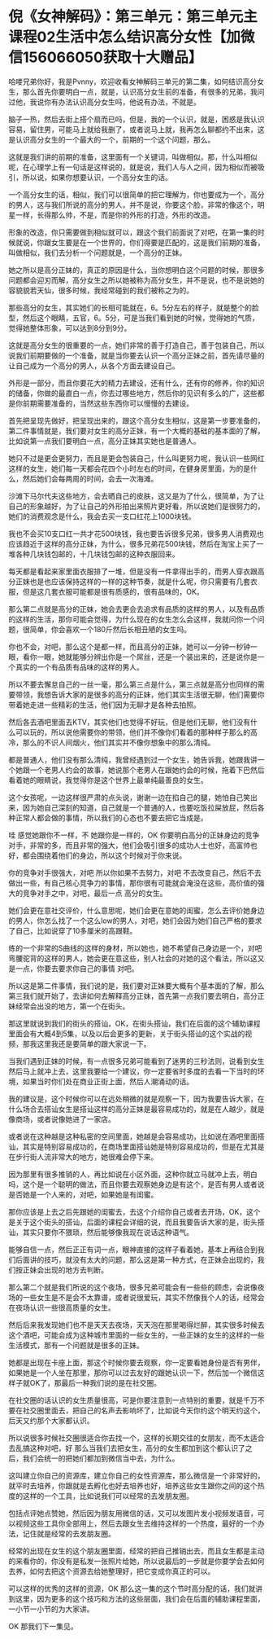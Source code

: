 # 倪《女神解码》：第三单元：第三单元主课程02生活中怎么结识高分女性【加微信156066050获取十大赠品】

哈喽兄弟你好，我是Pvnny，欢迎收看女神解码三单元的第二集，如何结识高分女生，那么首先你要明白一点，就是，认识高分女生前的准备，有很多的兄弟，我问过他，我说你有办法认识高分女生吗，他说有办法，不就是。

脑子一热，然后去街上搭个扇而已吗，但是，我的一个认识，就是，困惑是我认识容易，留住男，可能马上就给我删了，或者说马上就，我再怎么聊都约不出来，这是认识高分女生的一个最大的一个，前期的一个这个问题，那么。

这就是我们讲的前期的准备，这里面有一个关键词，叫做相似，那，什么叫相似呢，在心理学上有一句话是这样说的，就是说，我们人与人之间，因为相似而被吸引，所以说，如果你想要认识，一个高分女生的话。

一个高分女生的话，相似，我们可以很简单的把它理解为，你也要成为一个，高分的男人，这与我们所说的高分的男人，并不是说，你要这个脸，非常的像这个，明星一样，长得那么帅，不是，而是你的外形的打造，外形的改造。

形象的改造，你只需要做到相似就可以，跟这个我们前面说了对吧，在第一集的时候就说，你跟女生要是在一个世界的，你们得要是匹配的，这是我们前期的准备，叫做相似，我们去分析一个问题就是，一个高分的正妹。

她之所以是高分正妹的，真正的原因是什么，当你想明白这个问题的时候，那很多问题都会迎刃而解，高分女生之所以她被称为高分女生，并不是说，也不是说她的容貌貌若天仙，很多时候，我经常碰到的我们被称之为的。

那些高分的女生，其实她们的长相可能就在，6。5分左右的样子，就是整个的脸型，然后这个眼睛，五官，6。5分，可是当我们看到她的时候，觉得她的气质，觉得她整体形象，可以达到8分到9分。

这就是高分女生的很重要的一点，她们非常的善于打造自己，善于包装自己，所以说我们前期要做的一个准备，就是当你要去认识一个高分正妹之前，首先请尽量的让自己成为一个高分的男人，从各个方面去建设自己。

外形是一部分，而且你要花大的精力去建设，还有什么，还有你的修养，你的知识的储备，你做的最直白一点，你去过哪些地方，然后你的见识有多么的广，这些都是你前期需要准备的，当然这些东西你可以慢慢的去建设。

首先把呈现先做好，把呈现出来的，跟这个高分女生相似，这是第一步要准备的，第二件事情就是，我们要对女生的高分正妹，有一个大概的基础的基本面的了解，比如说第一点我们要明白一点，高分正妹其实她也是普通人。

她只不过是更会更努力，而且是更会包装自己，什么叫更努力呢，我认识一些网红这样的女生，她们每一天都会花四个小时左右的时间，在健身房里面，为的是什么，然后她们会每两周的时间，会去一次海滩。

沙滩下马尔代夫这些地方，会去晒自己的皮肤，这又是为了什么，很简单，为了让自己的形象越好，为了让自己的外形拍出来照片更好看，所以说她们是很努力的，她们的消费观念是什么，我会去买一支口红花上1000块钱。

我也不会买10支口红一共才花500块钱，我也要告诉很多兄弟，很多男人消费观也应该趋近于这样的高分正妹，为什么，很多兄弟花500块钱，然后在淘宝上买了一堆各种几块钱包邮的，十几块钱包邮的这种衣服回来。

每天都是看起来家里面衣服排了一堆，但是没有一件拿得出手的，而男人穿衣跟高分正妹也是也应该保持这样的一样的这种节奏，就是什么呢，你只需要有几套衣服，但是这几套衣服可能都是很有质感的，很有品味的，OK。

那么第二点就是高分的正妹，她会去更会去追求有品质的这样的男人，以及有品质的这样的生活，那你可能会觉得，为什么现在的女生怎么会这样，我就问你一个问题，很简单，你会喜欢一个180斤然后长相丑陋的女生吗。

你也不会，对吧，那么这个是都一样，而且高分的正妹，她可以一分钟一秒钟一眼，看你一眼，她就能够分辨出你是一个屌丝，还是一个装出来的，还是说你是一个真实的一个有品质有品味的这样的男人。

所以不要去懈怠自己的一丝一毫，那么第三点是什么，第三点就是高分也同样的需要带领，我想告诉大家的是很多的高分的正妹，他们其实生活很无聊，他们需要你带着她走进一些精彩的生活，他们因为无聊才是各种去拍照。

然后各去酒吧里面去KTV，其实他们也觉得不好玩，但是他们无聊，他们没有什么可以玩的，所以说他需要你的带领，他们并不像你们看着的那种样子那么的高冷，那么的不识人间烟火，他们其实并不像你想象中的那么清纯。

都是普通人，他们没有那么清纯，我曾经遇到过一个女生，她告诉我，她跟我讲一个她跟一个老男人约会的故事，她说那个老男人在跟她约会的时候，拖着下巴然后看着她的眼睛说，我觉得你是这个世界上最单纯最善良的女生。

这个女孩呢，一边这样很严肃的点头说，谢谢一边在掐自己的腿，她怕自己笑出来，因为她自己深刻的知道，自己就是一个普通的人，也要吃饭拉屎放屁，然后各种正常人都会做的事情，所以我们的心态也不要去把它当成是。

哇 感觉她跟你不一样，不 她跟你是一样的，OK 你要明白高分的正妹身边的竞争对手，非常的多，而且非常的强大，他们会吸引很多的成功人士也好，高富帅也好，都会围绕着他们的身边，所以这个时候对于你来说。

你的竞争对手很强大，对吧 所以你如果不去努力，对吧 不去改变自己，然后不去做出一些，有自己核心竞争力的事情，那你很有可能就会淹没在这些，高价值的强大的竞争对手之中，对吧，最后一点 高分的女生。

她们会更在意社交评价，什么意思呢，她们会更在意她的闺蜜，怎么去评价她身边的男人，你怎么找了一个这么low的男人，对吧，她们会因为她们自己严格的要求了自己，比如说穿了10多厘米的高跟鞋。

练的一个非常的S曲线的这样的身材，所以她也，她不希望自己身边是一个，对吧 弯腰驼背的这样的男人，她会更在意这些，别人社会的对她的这个看法，所以这又是一点，你要去要求你自己的事情 对吧。

所以这是第二件事情，我们说的是，我们要对正妹要大概有个基本面的了解，那么第三我们就开始了，去讲如何去解释高分正妹，首先第一点我们要去明白，高分正妹经常会出没的地方，第一个在街头。

那这里就说到我们的街头的搭讪，OK，在街头搭讪，我们在后面的这个辅助课程里面会有大概4到5集，以及以后会更多的更新，关于街头搭讪的这个实战的视频，那我这里我还是要简单的跟大家说一下。

当我们遇到正妹的时候，有一点很多兄弟可能看到了迷男的三秒法则，说看到女生然后马上就冲上去，这里我要给一个建议，你一定要省时多度的去看一下当时的环境，如果当时你们处在商业正街上面，然后人潮涌动的话。

我的建议是，这个时候你可以在远处稍微的就是观察一下，因为我要告诉大家，在什么场合去搭讪女生是搭讪这样的高分正妹是最容易成功的，就是在人越少，就是像商场，或者说像她进了一家店。

或者说在这种越是这种私密的空间里面，她越是会容易成功，比如说在酒吧里面搭讪，其实是特别容易成功的，在商场里面搭讪她是特别容易成功的，但是在尤其是在步行街人流非常大的地方，她很难会停下来。

因为那里有很多推销的人，再比如说在小区外面，这种你就立马就冲上去，明白吗，这个是一个聪明的做法，而且你要去观察她身边是有这个，是否有男人或者说是否她是一个人来的，对吧，如果她是有闺蜜。

那你应该是上去之后先跟她的闺蜜去，去这个介绍你自己或者去开场，OK，这个是关于这个街头的搭讪，后面的课程会详细的说，而且我要告诉大家的是，街头搭讪，其实只要你不猥琐，然后能够像我现在说话这种语气。

能够自信一点，然后正正有词一点，眼神直接的这样子看着她，基本上再结合到我们后面讲的技巧，就没有太大的问题，那么这是第一种方式，在正妹会出现的，我们按正妹会出现的地方去判断。

那么第二个就是我们所说的这个夜场，很多兄弟可能会有一些些的顾虑，会说像夜场的一些女生是不是会不太靠谱，或者说很爱玩，其实不然像我个人的话，经常会在夜场认识一些很高质量的女生。

然后后来我发现她们也不是天天去夜场，天天泡在那里喝得烂醉，其实很多时候去这个酒吧，可能会成为这种城市里面的一些女生的，一些正妹的女生的这样的一些生活模式，那有一个问题就是很多的正妹。

她都是出现在卡座上面，那这个时候你要去观察，你一定要看她身份是否有男伴，如果她是一个人坐在那里，那你可以过去友好的跟她认识一下，然后加一个微信这样子就OK了，那最后一种我们说的是在社交圈。

在社交圈的话认识的女生质量很高，可是你要注意到一点特别的重要，就是千万不要在社交圈里面去，把自己的名声去影响坏了，比如说今天你约这个明天约这个，后天又约那个大家都认识。

所以说很多时候社交圈很适合你去找一个，这样的长期交往的女朋友，而不太适合去乱搞这种对吧，好 那么当我们去把女生，高分的女生都加到这个都认识了之后，我们会统一的把她们都加到微信当中去，为什么。

这叫建立你自己的资源库，建立你自己的女性资源库，那么微信是一个非常好的，就平时去培养，你跟就是去孵化也好去培养也好，培养这些女生跟你之间的这个热度的这样的一个工具，比如说我们可以经常的去发朋友圈。

包括点评她点赞她，然后因为朋友用微信的话，又可以发图片发小视频发语音，可以视频这些工具你全部用上，然后去跟女生去维持这样的一个热度，最好的一个办法，记住就是经常的去发朋友圈。

经常的出现在女生的这个朋友圈里面，经常的把自己推销出去，而且女生都是主动的来看你的，你没有是私发一张照片给她，所以说最后的一步就是你要学会去如何去养，如何去把这个资源去给她整理好，把它变成你真正的可以。

可以这样的优秀的这样的资源，OK 那么这一集的这个节时高分配的话，我们就讲到这里，因为更多的这个技巧和方法的这些层面，我们会在后面的辅助课程里面，一小节一小节的为大家讲。

OK 那我们下一集见。